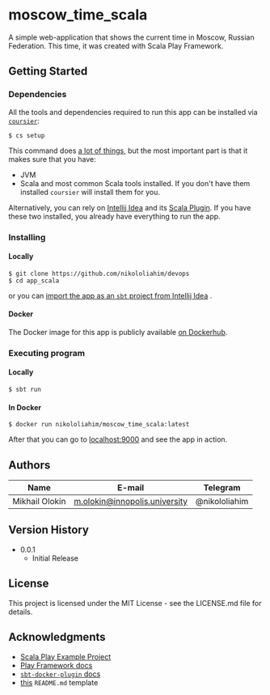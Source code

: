 # moscow_time_scala

A simple web-application that shows the current time in Moscow, Russian Federation. This time, it was created with Scala
Play Framework.

## Getting Started

### Dependencies

All the tools and dependencies required to run this app can be installed via [`coursier`](https://get-coursier.io/):

```shell
$ cs setup
```

This command does [a lot of things](https://alexarchambault.github.io/posts/2020-09-21-cs-setup.html), but the most
important part is that it makes sure that you have:

- JVM
- Scala and most common Scala tools installed. If you don't have them installed `coursier` will install them for you.

Alternatively, you can rely on [Intellij Idea](https://www.jetbrains.com/idea/) and
its [Scala Plugin](https://plugins.jetbrains.com/plugin/1347-scala). If you have these two installed, you already have
everything to run the app.

### Installing

#### Locally

```shell
$ git clone https://github.com/nikololiahim/devops
$ cd app_scala
```

or you can [import the app as an `sbt` project from Intellij Idea](https://www.jetbrains.com/help/idea/sbt-support.html)
.

#### Docker

The Docker image for this app is publicly
available [on Dockerhub](https://hub.docker.com/r/nikololiahim/moscow_time_scala).

### Executing program

#### Locally

```shell
$ sbt run
```

#### In Docker

```shell
$ docker run nikololiahim/moscow_time_scala:latest
```

After that you can go to [localhost:9000](http://localhost:9000/) and see the app in action.

## Authors

| Name           | E-mail                        | Telegram        |
|----------------|-------------------------------|---------------|
| Mikhail Olokin | m.olokin@innopolis.university | @nikololiahim |

## Version History

* 0.0.1
    * Initial Release

## License

This project is licensed under the MIT License - see the LICENSE.md file for details.

## Acknowledgments

* [Scala Play Example Project](https://github.com/playframework/play-scala-starter-example)
* [Play Framework docs](https://www.playframework.com/)
* [`sbt-docker-plugin` docs](https://www.scala-sbt.org/sbt-native-packager/formats/docker.html)
* [this](https://gist.github.com/DomPizzie/7a5ff55ffa9081f2de27c315f5018afc) `README.md` template
